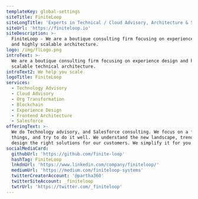 ```yaml
---
templateKey: global-settings
siteTitle: FiniteLoop
siteLongTitle: 'Experts in Technical / Cloud Advisory, Architecture & Salesforce'
siteUrl: 'https://finiteloop.io'
siteDescription: >-
  FiniteLoop - We are a boutique consulting firm focusing on experience design
  and highly scalable architecture.
logo: /img/flLogo.png
introText: >-
  We are a boutique consulting firm focusing on experience design and highly
  scalable technical architecture.
introText2: We help you scale
logoTitle: FiniteLoop
services:
  - Technology Advisory
  - Cloud Advisory
  - Org Transformation
  - Blockchain
  - Experience Design
  - Frontend Architecture
  - Salesforce
offeringText: >-
  We do Technology advisory, and Salesforce consulting. We focus on a few
  things, and try to do it well. We understand the new landscape, trends, and
  design the right solutions for our customers. We simplify it for you.
socialMediaCard:
  githubUrl: 'https://github.com/finite-loop'
  hashTag: FiniteLoop
  lnkdnUrl: 'https://www.linkedin.com/company/finiteloop/'
  mediumUrl: 'https://medium.com/finiteloop-systems'
  twitterCreatorAccount: '@partha360'
  twitterSiteAccount: _finiteloop
  twtrUrl: 'https://twitter.com/_finiteloop'
---
```


